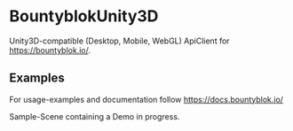 # BountyblokUnity3D

Unity3D-compatible (Desktop, Mobile, WebGL) ApiClient for https://bountyblok.io/.

## Examples

For usage-examples and documentation follow https://docs.bountyblok.io/

Sample-Scene containing a Demo in progress.
